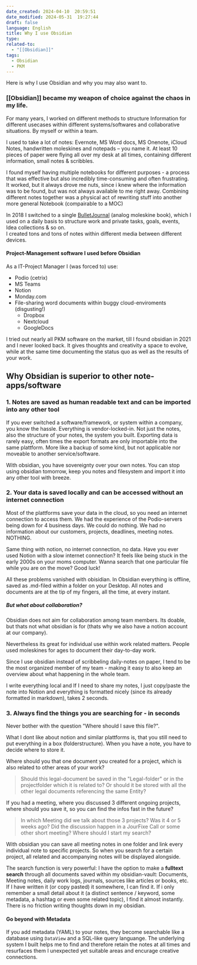 ```yaml
---
date_created: 2024-04-10  20:59:51
date_modified: 2024-05-31  19:27:44
draft: false
language: English
title: Why I use Obsidian
type: 
related-to:
  - "[[Obsidian]]"
tags:
  - Obsidian
  - PKM
---
```


Here is why I use Obsidian and why you may also want to.
### [[Obsidian]] became my weapon of choice against the chaos in my life.


For many years, I worked on different methods to structure Information for different usecases within different systems/softwares and collaborative situations. By myself or within a team.

I used to take a lot of notes: Evernote, MS Word docs, MS Onenote, iCloud Notes, handwritten moleskines and notepads – you name it.
At least 10 pieces of paper were flying all over my desk at all times, containing different information, small notes & scribbles.

I found myself having multiple notebooks for different purposes - a process that was effective but also incredibly time-consuming and often frustrating. It worked, but it always drove me nuts, since i knew where the information was to be found, but was not always available to me right away. Combining different notes together was a physical act of rewriting stuff into another more general Notebook (compairable to a MOC)

In 2018 I switched to a single [BulletJournal](https://bulletjournal.com/blogs/faq) (analog moleskine book), which I used on a daily basis to structure work and private tasks, goals, events, Idea collections & so on.  
I created tons and tons of notes within different media between different devices.

#### Project-Management software I used before Obsidian

As a IT-Project Manager I (was forced to) use:

- Podio (cetrix)
- MS Teams
- Notion
- Monday.com
- File-sharing word documents within buggy cloud-enviroments (disgusting!)
    - Dropbox
    - Nextcloud
    - GoogleDocs

I tried out nearly all PKM software on the market, till I found obsidian in 2021 and I never looked back.
It gives thoughts and creativity a space to evolve, while at the same time documenting the status quo as well as the results of your work.

## Why Obsidian is superior to other note-apps/software

### 1. Notes are saved as human readable text and can be imported into any other tool

If you ever switched a software/framework, or system within a company, you know the hassle. Everything is vendor-locked-in.
Not just the notes, also the structure of your notes, the system you built. Exporting data is rarely easy, often times the export formats are only importable into the same plattform. More like a backup of some kind, but not applicable nor moveable to another service/software.

With obsidian, you have sovereignty over your own notes. You can stop using obsidian tomorrow, keep you notes and filesystem and import it into any other tool with breeze.

### 2. Your data is saved locally and can be accessed without an internet connection

Most of the plattforms save your data in the cloud, so you need an internet connection to access them.
We had the experience of the Podio-servers being down for 4 business days.
We could do nothing. We had no information about our customers, projects, deadlines, meeting notes. NOTHING.

Same thing with notion, no internet connection, no data.
Have you ever used Notion with a slow internet connection? It feels like being stuck in the early 2000s on your moms computer. Wanna search that one particular file while you are on the move? Good luck!


All these problems vanished with obisidian.
In Obsidian everything is offline, saved as .md-filed within a folder on your Desktop. All notes and documents are at the tip of my fingers, all the time, at every instant.

##### But what about collaboration?

Obsidian does not aim for collaboration among team members. Its doable, but thats not what obsidian is for (thats why we also have a notion account at our company).

Nevertheless its great for individual use within work related matters. People used moleskines for ages to document their day-to-day work.

Since I use obsidian instead of scribbeling daily-notes on paper, I tend to be the most organized member of my team - making it easy to also keep an overview about what happening in the whole team.

I write everything local and If I need to share my notes, I just copy/paste the note into Notion and everything is formatted nicely (since its already formatted in markdown), takes 2 seconds.

### 3. Always find the things you are searching for - in seconds

Never bother with the question "Where should I save this file?".

What I dont like about notion and similar plattforms is, that you still need to put everything in a box (folderstructure). When you have a note, you have to decide where to store it.

Where should you that one document you created for a project, which is also related to other areas of your work?

> Should this legal-document be saved in the "Legal-folder" or in the projectfolder which it is related to? Or should it be stored with all the other legal documents referencing the same Entity?


If you had a meeting, where you discussed 3 different ongoing projects, where should you save it, so you can find the infos fast in the future?

> In which Meeting did we talk about those 3 projects?
> Was it 4 or 5 weeks ago? Did the discussion happen in a JourFixe Call or some other short meeting? Where should I start my search?

With obsidian you can save all meeting notes in one folder and link every individual note to specific projects. So when you search for a certain project, all related and accompanying notes will be displayed alongside.

The search function is very powerful:
I have the option to make a **fulltext search** through all documents saved within my obsidian-vault: Documents, Meeting notes, daily work logs, journals, sources like articles or books, etc.
If I have written it (or copy pasted) it somewhere, I can find it.
If i only remember a small detail about it (a distinct sentence / keyword, some metadata, a hashtag or even some related topic), I find it almost instantly.
There is no friction writing thoughts down in my obsidian.

#### Go beyond with Metadata

If you add metadata (YAML) to your notes, they become searchable like a database using `DataView` and a SQL-like query languange.
The underlying system I built helps me to find and therefore retain the notes at all times and resurfaces them I unexpected yet suitable areas and encurage creative connections.







